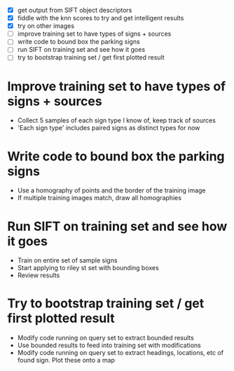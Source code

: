 - [X] get output from SIFT object descriptors
- [X] fiddle with the knn scores to try and get intelligent results
- [X] try on other images
- [ ] improve training set to have types of signs + sources
- [ ] write code to bound box the parking signs
- [ ] run SIFT on training set and see how it goes
- [ ] try to bootstrap training set / get first plotted result

Improve training set to have types of signs + sources
=====================================================
- Collect 5 samples of each sign type I know of, keep track of sources
- 'Each sign type' includes paired signs as distinct types for now

Write code to bound box the parking signs
=========================================
- Use a homography of points and the border of the training image
- If multiple training images match, draw all homographies

Run SIFT on training set and see how it goes
============================================
- Train on entire set of sample signs
- Start applying to riley st set with bounding boxes
- Review results

Try to bootstrap training set / get first plotted result
========================================================
- Modify code running on query set to extract bounded results
- Use bounded results to feed into training set with modifications
- Modify code running on query set to extract headings, locations, etc
  of found sign. Plot these onto a map

